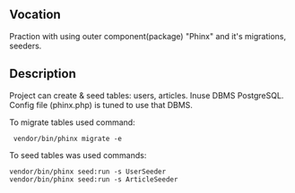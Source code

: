 ## Vocation
Praction with using outer component(package) "Phinx" and it's migrations, seeders.

## Description
Project can create & seed tables: users, articles. Inuse DBMS PostgreSQL. Config file (phinx.php)
is tuned to use that DBMS.

To migrate tables used command:
```
 vendor/bin/phinx migrate -e
```

To seed tables was used commands:
```
vendor/bin/phinx seed:run -s UserSeeder
vendor/bin/phinx seed:run -s ArticleSeeder
```